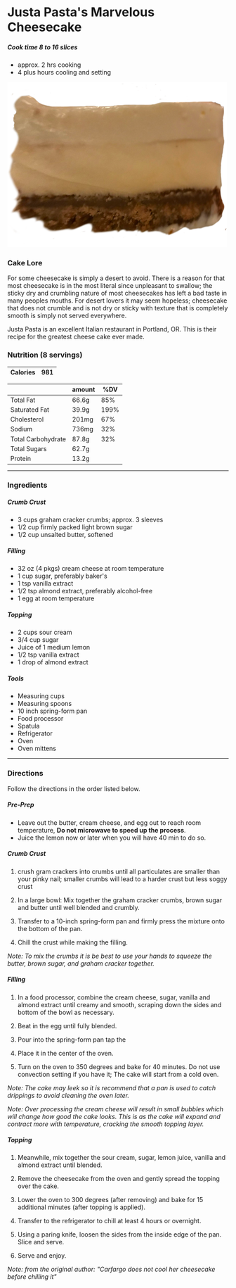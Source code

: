 # Justa Pasta's Marvelous Cheesecake

##### Cook time 8 to 16 slices
* approx. 2 hrs cooking
* 4 plus hours cooling and setting

![Justa Pasta's Marvelous Cheesecake](cheese.png)

### Cake Lore
For some cheesecake is simply a desert to avoid. There is a reason for that most cheesecake is in the most literal since unpleasant to swallow; the sticky dry and crumbling nature of most cheesecakes has left a bad taste in many peoples mouths. For desert lovers it may seem hopeless; cheesecake that does not crumble and is not dry or sticky with texture that is completely smooth is simply not served everywhere.

Justa Pasta is an excellent Italian restaurant in Portland, OR. This is their recipe for the greatest cheese cake ever made.

### Nutrition (8 servings)
| Calories          | 981   |
|-|-|

|                   | amount| %DV  |
| ----------------- | ----- | ---- |
|Total Fat          | 66.6g | 85%  |
|Saturated Fat      | 39.9g | 199% |
|Cholesterol        | 201mg | 67%  |
|Sodium             | 736mg | 32%  |
|Total Carbohydrate | 87.8g | 32%  |
|Total Sugars       | 62.7g |      |
|Protein            | 13.2g |      |

---
### Ingredients

##### Crumb Crust
* 3 cups graham cracker crumbs; approx. 3 sleeves
* 1/2 cup firmly packed light brown sugar
* 1/2 cup unsalted butter, softened

##### Filling
* 32 oz (4 pkgs) cream cheese at room temperature
* 1 cup sugar, preferably baker's
* 1 tsp vanilla extract
* 1/2 tsp almond extract, preferably alcohol-free
* 1 egg at room temperature

##### Topping
* 2 cups sour cream
* 3/4 cup sugar
* Juice of 1 medium lemon
* 1/2 tsp vanilla extract
* 1 drop of almond extract

##### Tools
* Measuring cups
* Measuring spoons
* 10 inch spring-form pan
* Food processor
* Spatula
* Refrigerator
* Oven
* Oven mittens
---

### Directions

Follow the directions in the order listed below.

##### Pre-Prep
* Leave out the butter, cream cheese, and egg out to reach room temperature, **Do not microwave to speed up the process**.
* Juice the lemon now or later when you will have 40 min to do so.

##### Crumb Crust
1. crush gram crackers into crumbs until all particulates are smaller than your pinky nail; smaller crumbs will lead to a harder crust but less soggy crust

2. In a large bowl: Mix together the graham cracker crumbs, brown sugar and butter until well blended and crumbly.

3. Transfer to a 10-inch spring-form pan and firmly press the mixture onto the bottom of the pan.

4. Chill the crust while making the filling.

*Note: To mix the crumbs it is be best to use your hands to squeeze the butter, brown sugar, and graham cracker together.*

##### Filling
1. In a food processor, combine the cream cheese, sugar, vanilla and almond extract until creamy and smooth, scraping down the sides and bottom of the bowl as necessary.

2. Beat in the egg until fully blended.

3. Pour into the spring-form pan tap the

4. Place it in the center of the oven.

5. Turn on the oven to 350 degrees and bake for 40 minutes. Do not use convection setting if you have it; The cake will start from a cold oven.

*Note: The cake may leek so it is recommend that a pan is used to catch drippings to avoid cleaning the oven later.*

*Note: Over processing the cream cheese will result in small bubbles which will change how good the cake looks. This is as the cake will expand and contract more with temperature, cracking the smooth topping layer.*

##### Topping

1. Meanwhile, mix together the sour cream, sugar, lemon juice, vanilla and almond extract until blended.

4. Remove the cheesecake from the oven and gently spread the topping over the cake.

5. Lower the oven to 300 degrees (after removing) and bake for 15 additional minutes (after topping is applied).

6. Transfer to the refrigerator to chill at least 4 hours or overnight.

7. Using a paring knife, loosen the sides from the inside edge of the pan. Slice and serve.

8. Serve and enjoy.

*Note: from the original author: "Carfargo does not cool her cheesecake before chilling it"*
